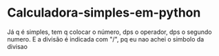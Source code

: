 # Calculadora-simples-em-python

Já q é simples, tem q colocar o número, dps o operador, dps o segundo numero.
E a divisão é indicada com "/", pq eu nao achei o simbolo da divisao
